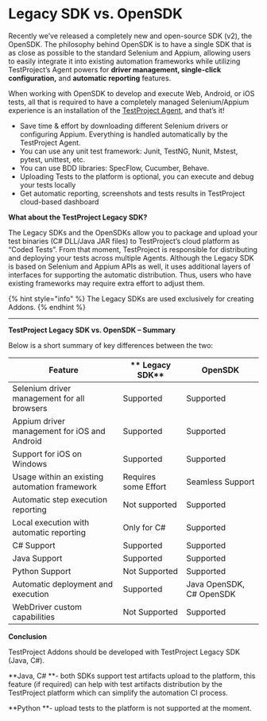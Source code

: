 # Legacy SDK vs. OpenSDK

Recently we’ve released a completely new and open-source SDK (v2), the OpenSDK. The philosophy behind OpenSDK is to have a single SDK that is as close as possible to the standard Selenium and Appium, allowing users to easily integrate it into existing automation frameworks while utilizing TestProject’s Agent powers for **driver management, single-click configuration,** and **automatic reporting** features.

When working with OpenSDK to develop and execute Web, Android, or iOS tests, all that is required to have a completely managed Selenium/Appium experience is an installation of the [TestProject Agent](https://docs.testproject.io/testproject-agents/what-is-a-testproject-agent), and that’s it!

* Save time & effort by downloading different Selenium drivers or configuring Appium. Everything is handled automatically by the TestProject Agent.
* You can use any unit test framework: Junit, TestNG, Nunit, Mstest, pytest, unittest, etc.
* You can use BDD libraries: SpecFlow, Cucumber, Behave.
* Uploading Tests to the platform is optional, you can execute and debug your tests locally&#x20;
* Get automatic reporting, screenshots and tests results in TestProject cloud-based dashboard

**What about the TestProject Legacy SDK?**

The Legacy SDKs and the OpenSDKs allow you to package and upload your test binaries (C# DLL/Java JAR files) to TestProject’s cloud platform as “Coded Tests”. From that moment, TestProject is responsible for distributing and deploying your tests across multiple Agents. Although the Legacy SDK is based on Selenium and Appium APIs as well, it uses additional layers of interfaces for supporting the automatic distribution. Thus, users who have existing frameworks may require extra effort to adjust them.

{% hint style="info" %}
The Legacy SDKs are used exclusively for creating Addons.
{% endhint %}

****

**TestProject Legacy SDK vs. OpenSDK  – Summary**

Below is a short summary of key differences between the two:

| **Feature**                                   | ** Legacy SDK**      | **OpenSDK**               |
| --------------------------------------------- | -------------------- | ------------------------- |
| Selenium driver management for all browsers   | Supported            | Supported                 |
| Appium driver management for iOS and Android  | Supported            | Supported                 |
| Support for iOS on Windows                    | Supported            | Supported                 |
| Usage within an existing automation framework | Requires some Effort | Seamless Support          |
| Automatic step execution reporting            | Not supported        | Supported                 |
| Local execution with automatic reporting      | Only for C#          | Supported                 |
| C# Support                                    | Supported            | Supported                 |
| Java Support                                  | Supported            | Supported                 |
| Python Support                                | Not Supported        | Supported                 |
| Automatic deployment and execution            | Supported            | Java OpenSDK, C# OpenSDK  |
| WebDriver custom capabilities                 | Not Supported        | Supported                 |

**Conclusion**

TestProject Addons should be developed with TestProject Legacy SDK (Java, C#).

**Java, C# **- both SDKs support test artifacts upload to the platform, this feature (if required) can help with test artifacts distribution by the TestProject platform which can simplify the automation CI process. &#x20;

**Python  **- upload tests to the platform is not supported at the moment.&#x20;
